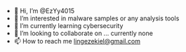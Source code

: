 - 👋 Hi, I’m @EzYy4015
- 👀 I’m interested in malware samples or any analysis tools
- 🌱 I’m currently learning cybersecurity
- 💞️ I’m looking to collaborate on ... currently none
- 📫 How to reach me lingezekiel@gmail.com

<!---
EzYy4015/EzYy4015 is a ✨ special ✨ repository because its `README.md` (this file) appears on your GitHub profile.
You can click the Preview link to take a look at your changes.
--->
